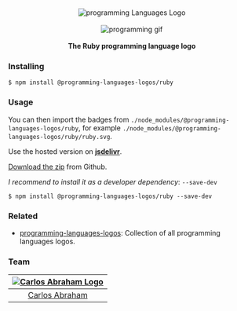 <p align="center">
    <br>
    <img src="https://cdn.jsdelivr.net/npm/@programming-languages-logos/ruby@0.0.0/ruby_256x256.png" alt="programming Languages Logo">
    <br>
    <br>
    <img src="https://cdn.abranhe.com/projects/porgramming-languages-logos/logo.svg" alt="programming gif">
    <br>
    <br>
    <b>The Ruby programming language logo</b>
</p>

### Installing

```
$ npm install @programming-languages-logos/ruby
```

### Usage

You can then import the badges from `./node_modules/@programming-languages-logos/ruby`, for example `./node_modules/@programming-languages-logos/ruby/ruby.svg`.

Use the hosted version on
[**jsdelivr**](https://www.jsdelivr.com/package/npm/@programming-languages-logos/ruby).

[Download the zip](https://github.com/abranhe/programming-languages-logos/releases/latest) from Github.

_I recommend to install it as a developer dependency_: `--save-dev`

```
$ npm install @programming-languages-logos/ruby --save-dev
```

### Related

- [programming-languages-logos][all]: Collection of all programming languages logos.

### Team

| [![Carlos Abraham Logo][abranhe-img]][abranhe] |
| :--------------------------------------------: |
|           [Carlos Abraham][abranhe]            |

<!------------- Some links ----------------->

[abranhe]: https://github.com/abranhe
[abranhe-img]: https://avatars3.githubusercontent.com/u/21347264?s=50
[all]: https://github.com/abranhe/programming-languages-logos
